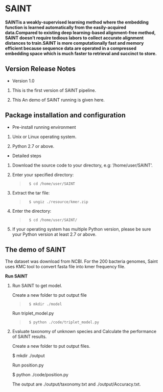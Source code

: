 # SAINT

**SAINTis a weakly-supervised learning method where the embedding function is learned automatically from the easily-acquired data.Compared to existing deep learning-based alignment-free method, SAINT doesn’t require tedious labors to collect accurate alignment distances to train.SAINT is more computationally fast and memory efficient because
sequence data are operated in a compressed embedding space which is much faster to retrieval and succinct to store.**

## Version Release Notes

- Version 1.0

 1. This is the first version of SAINT pipeline. 

 2. This An demo of SAINT running is given here. 

## Package installation and configuration

- Pre-install running environment

 1. Unix or Linux operating system.

 2. Python 2.7 or above.

- Detailed steps

 1. Download the source code to your directory, e.g: ’/home/user/SAINT’.

 2. Enter your specified directory: 

    >```   
    >   $ cd /home/user/SAINT 
    >```  

 3. Extract the tar file: 

    >```   
    >   $ ungiz ./resource/kmer.zip
    >```  

 4. Enter the directory: 

    >```   
    >   $ cd /home/user/SAINT/
    >```

 5. If your operating system has multiple Python version, please be sure your Python version at least 2.7 or above.

## The demo of SAINT

The dataset was download from NCBI. For the 200 bacteria genomes, Saint uses KMC tool to convert fasta file into kmer frequency file.

**Run SAINT**

1. Run SAINT to get model.

    Create a new folder to put output file

    >```   
    >   $ mkdir ./model   
    >```  

    Run triplet_model.py
    >```  
    >   $ python ./code/triplet_model.py 
    >```  
 

2. Evaluate taxonomy of unknown species and Calculate the performance of SAINT results.

    Create a new folder to put output files.

    $ mkdir ./output

    Run position.py

    $ python ./code/position.py

    The output are ./output/taxonomy.txt and ./output/Accuracy.txt.

